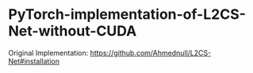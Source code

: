 # PyTorch-implementation-of-L2CS-Net-without-CUDA
Original Implementation: https://github.com/Ahmednull/L2CS-Net#installation
